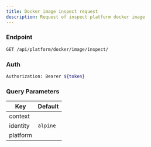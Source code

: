 ```yaml
---
title: Docker image inspect request
description: Request of inspect platform docker image
---
```


### Endpoint

```bash
GET /api/platform/docker/image/inspect/
```

### Auth

```bash
Authorization: Bearer ${token}
```

### Query Parameters

| Key | Default |
|-----|---------|
| context |  |
| identity | `alpine` |
| platform |  |

